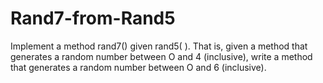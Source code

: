 # Rand7-from-Rand5
Implement a method rand7() given rand5( ). That is, given a method that
generates a random number between O and 4 (inclusive), write a method that generates a random
number between O and 6 (inclusive). 
